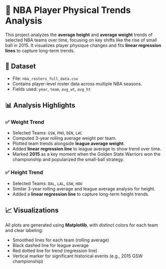 # 🏀 NBA Player Physical Trends Analysis

This project analyzes the **average height** and **average weight** trends of selected NBA teams over time, focusing on key shifts like the rise of small ball in 2015. It visualizes player physique changes and fits **linear regression lines** to capture long-term trends.

## 📁 Dataset

- File: `nba_rosters_full_data.csv`
- Contains player-level roster data across multiple NBA seasons.
- Fields used: `year`, `team`, `avg_wt`, `avg_ht`

## 📊 Analysis Highlights

### ✅ Weight Trend
- Selected Teams: `GSW`, `PHO`, `DEN`, `LAC`
- Computed 3-year rolling average weight per team.
- Plotted team trends alongside **league average weight**.
- Added **linear regression line** to league average to show trend over time.
- Marked **2015** as a key moment when the Golden State Warriors won the championship and popularized the small-ball strategy.

### ✅ Height Trend
- Selected Teams: `DAL`, `LAL`, `GSW`, `HOU`
- Similar 3-year rolling average and league average analysis for height.
- Added a **linear regression line** to capture long-term height trends.

## 📈 Visualizations

All plots are generated using **Matplotlib**, with distinct colors for each team and clear labeling:

- Smoothed lines for each team (rolling average)
- Black dashed line for league average
- Red dotted line for trend (regression line)
- Vertical marker for significant historical events (e.g., 2015 GSW championship)

